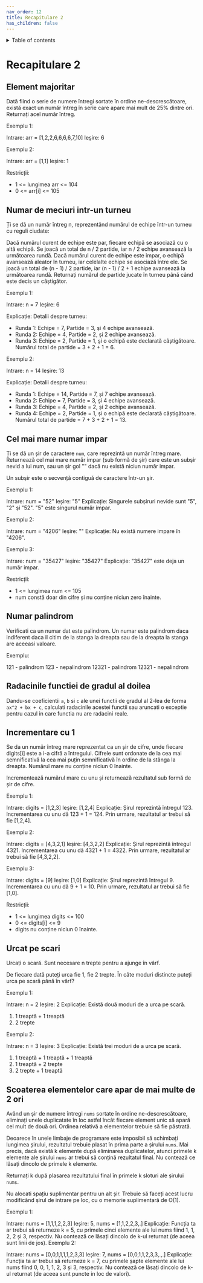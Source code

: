 ```yaml
---
nav_order: 12
title: Recapitulare 2
has_children: false
---
```


<details markdown="block">
  <summary>
    Table of contents
  </summary>
  {: .text-delta }
1. TOC 
{:toc}
</details>

# Recapitulare 2

## Element majoritar

Dată fiind o serie de numere întregi sortate în ordine ne-descrescătoare, există exact un număr întreg în serie care apare mai mult de 25% dintre ori. Returnați acel număr întreg.

Exemplu 1:

Intrare: arr = [1,2,2,6,6,6,6,7,10]
Ieșire: 6

Exemplu 2:

Intrare: arr = [1,1]
Ieșire: 1

Restricții:

- 1 <= lungimea arr <= 104
- 0 <= arr[i] <= 105

## Numar de meciuri intr-un turneu

Ți se dă un număr întreg n, reprezentând numărul de echipe într-un turneu cu reguli ciudate:

Dacă numărul curent de echipe este par, fiecare echipă se asociază cu o altă echipă. Se joacă un total de n / 2 partide, iar n / 2 echipe avansează la următoarea rundă.
Dacă numărul curent de echipe este impar, o echipă avansează aleator în turneu, iar celelalte echipe se asociază între ele. Se joacă un total de (n - 1) / 2 partide, iar (n - 1) / 2 + 1 echipe avansează la următoarea rundă.
Returnați numărul de partide jucate în turneu până când este decis un câștigător.

Exemplu 1:

Intrare: n = 7
Ieșire: 6

Explicație: Detalii despre turneu:
- Runda 1: Echipe = 7, Partide = 3, și 4 echipe avansează.
- Runda 2: Echipe = 4, Partide = 2, și 2 echipe avansează.
- Runda 3: Echipe = 2, Partide = 1, și o echipă este declarată câștigătoare.
Numărul total de partide = 3 + 2 + 1 = 6.

Exemplu 2:

Intrare: n = 14
Ieșire: 13

Explicație: Detalii despre turneu:
- Runda 1: Echipe = 14, Partide = 7, și 7 echipe avansează.
- Runda 2: Echipe = 7, Partide = 3, și 4 echipe avansează.
- Runda 3: Echipe = 4, Partide = 2, și 2 echipe avansează.
- Runda 4: Echipe = 2, Partide = 1, și o echipă este declarată câștigătoare.
Numărul total de partide = 7 + 3 + 2 + 1 = 13.

## Cel mai mare numar impar

Ți se dă un șir de caractere `num`, care reprezintă un număr întreg mare. Returnează cel mai mare număr impar (sub formă de șir) care este un subșir nevid a lui num, sau un șir gol "" dacă nu există niciun număr impar.

Un subșir este o secvență contiguă de caractere într-un șir.

Exemplu 1:

Intrare: num = "52"
Ieșire: "5"
Explicație: Singurele subșiruri nevide sunt "5", "2" și "52". "5" este singurul număr impar.

Exemplu 2:

Intrare: num = "4206"
Ieșire: ""
Explicație: Nu există numere impare în "4206".

Exemplu 3:

Intrare: num = "35427"
Ieșire: "35427"
Explicație: "35427" este deja un număr impar.

Restricții:

- 1 <= lungimea num <= 105
- num constă doar din cifre și nu conține niciun zero înainte.

## Numar palindrom

Verificati ca un numar dat este palindrom.
Un numar este palindrom daca indiferent daca il citim de la stanga la dreapta sau de la dreapta la stanga are aceeasi valoare.

Exemplu:

121 - palindrom
123 - nepalindrom
12321 - palindrom
12321 - nepalindrom

## Radacinile functiei de gradul al doilea

Dandu-se coeficientii `a`, `b` si `c` ale unei functii de gradul al 2-lea de forma `ax^2 + bx + c`, calculati radacinile acestei functii sau aruncati o exceptie pentru cazul in care functia nu are radacini reale.

## Incrementare cu 1

Se da un număr întreg mare reprezentat ca un șir de cifre, unde fiecare digits[i] este a i-a cifră a întregului. Cifrele sunt ordonate de la cea mai semnificativă la cea mai puțin semnificativă în ordine de la stânga la dreapta. Numărul mare nu conține niciun 0 înainte.

Incrementează numărul mare cu unu și returnează rezultatul sub formă de șir de cifre.

Exemplu 1:

Intrare: digits = [1,2,3]
Ieșire: [1,2,4]
Explicație: Șirul reprezintă întregul 123. Incrementarea cu unu dă 123 + 1 = 124. Prin urmare, rezultatul ar trebui să fie [1,2,4].

Exemplu 2:

Intrare: digits = [4,3,2,1]
Ieșire: [4,3,2,2]
Explicație: Șirul reprezintă întregul 4321. Incrementarea cu unu dă 4321 + 1 = 4322. Prin urmare, rezultatul ar trebui să fie [4,3,2,2].

Exemplu 3:

Intrare: digits = [9]
Ieșire: [1,0]
Explicație: Șirul reprezintă întregul 9. Incrementarea cu unu dă 9 + 1 = 10. Prin urmare, rezultatul ar trebui să fie [1,0].

Restricții:

- 1 <= lungimea digits <= 100
- 0 <= digits[i] <= 9
- digits nu conține niciun 0 înainte.

## Urcat pe scari

Urcați o scară. Sunt necesare n trepte pentru a ajunge în vârf.

De fiecare dată puteți urca fie 1, fie 2 trepte. În câte moduri distincte puteți urca pe scară până în vârf?

Exemplu 1:

Intrare: n = 2
Ieșire: 2
Explicație: Există două moduri de a urca pe scară.
1. 1 treaptă + 1 treaptă
2. 2 trepte

Exemplu 2:

Intrare: n = 3
Ieșire: 3
Explicație: Există trei moduri de a urca pe scară.
1. 1 treaptă + 1 treaptă + 1 treaptă
2. 1 treaptă + 2 trepte
3. 2 trepte + 1 treaptă

## Scoaterea elementelor care apar de mai multe de 2 ori

Având un șir de numere întregi `nums` sortate în ordine ne-descrescătoare, eliminați unele duplicatate în loc astfel încât fiecare element unic să apară cel mult de două ori. Ordinea relativă a elementelor trebuie să fie păstrată.

Deoarece în unele limbaje de programare este imposibil să schimbați lungimea șirului, rezultatul trebuie plasat în prima parte a șirului `nums`. Mai precis, dacă există k elemente după eliminarea duplicatelor, atunci primele k elemente ale șirului `nums` ar trebui să conțină rezultatul final. Nu contează ce lăsați dincolo de primele k elemente.

Returnați k după plasarea rezultatului final în primele k sloturi ale șirului `nums`.

Nu alocati spațiu suplimentar pentru un alt șir. Trebuie să faceți acest lucru modificând șirul de intrare pe loc, cu o memorie suplimentară de O(1).

Exemplu 1:

Intrare: nums = [1,1,1,2,2,3]
Ieșire: 5, nums = [1,1,2,2,3,.]
Explicație: Funcția ta ar trebui să returneze k = 5, cu primele cinci elemente ale lui nums fiind 1, 1, 2, 2 și 3, respectiv. Nu contează ce lăsați dincolo de k-ul returnat (de aceea sunt linii de jos).
Exemplu 2:

Intrare: nums = [0,0,1,1,1,1,2,3,3]
Ieșire: 7, nums = [0,0,1,1,2,3,3,.,.]
Explicație: Funcția ta ar trebui să returneze k = 7, cu primele șapte elemente ale lui nums fiind 0, 0, 1, 1, 2, 3 și 3, respectiv. Nu contează ce lăsați dincolo de k-ul returnat (de aceea sunt puncte in loc de valori).
